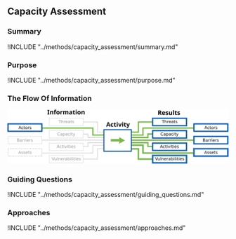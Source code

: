 ## Capacity Assessment

### Summary

!INCLUDE "../methods/capacity_assessment/summary.md"

### Purpose

!INCLUDE "../methods/capacity_assessment/purpose.md"

### The Flow Of Information

![Audit Preparation Information Flow](content/images/info_flows/capacity_assessment.svg)

### Guiding Questions

!INCLUDE "../methods/capacity_assessment/guiding_questions.md"

### Approaches

!INCLUDE "../methods/capacity_assessment/approaches.md"
